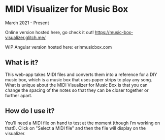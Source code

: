 
# MIDI Visualizer for Music Box
March 2021 - Present

Online version hosted here, go check it out! https://music-box-visualizer.glitch.me/

WIP Angular version hosted here: erinmusicbox.com

## What is it?
This web-app takes MIDI files and converts them into a reference for a DIY music box, which is a music box that uses paper strips to play any song. What is unique about the MIDI Visualizer for Music Box is that you can change the spacing of the notes so that they can be closer together or further apart. 

## How do I use it?
You'll need a MIDI file on hand to test at the moment (though I'm working on that!). Click on "Select a MIDI file" and then the file will display on the visualizer. 
